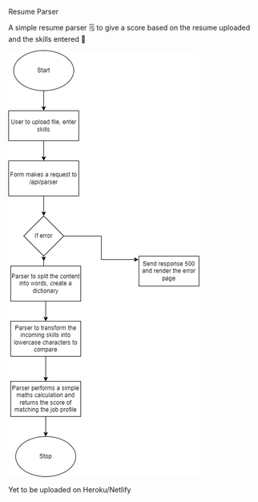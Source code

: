 Resume Parser

A simple resume parser :spiral_notepad: to give a score based on the resume uploaded and the skills entered :blue_heart:

![Alt text](flowchart.png?raw=true "Flowchart for the parser")


Yet to be uploaded on Heroku/Netlify